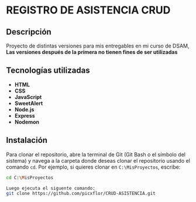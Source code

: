 # REGISTRO DE ASISTENCIA CRUD
## Descripción
Proyecto de distintas versiones para mis entregables en mi curso de DSAM, 
**Las versiones después de la primera no tienen fines de ser utilizadas**
## Tecnologías utilizadas
- **HTML**
- **CSS**
- **JavaScript**
- **SweetAlert**
- **Node.js**
- **Express**
- **Nodemon**
## Instalación

Para clonar el repositorio, abre la terminal de Git (Git Bash o el símbolo del sistema) y navega a la carpeta donde deseas clonar el repositorio usando el comando `cd`. Por ejemplo, si quieres clonar en `C:\MisProyectos`, escribe:

```bash
cd C:\MisProyectos

Luego ejecuta el siguente comando:
git clone https://github.com/picxflor/CRUD-ASISTENCIA.git
 
